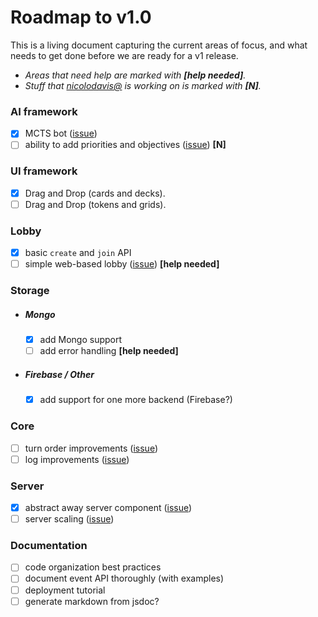 # Roadmap to v1.0

This is a living document capturing the current areas of focus, and what needs to
get done before we are ready for a v1 release.

* _Areas that need help are marked with **[help needed]**._
* _Stuff that [nicolodavis@](https://github.com/nicolodavis) is working on is marked with **[N]**._

### AI framework

* [x] MCTS bot ([issue](https://github.com/google/boardgame.io/issues/7#issuecomment-389453032))
* [ ] ability to add priorities and objectives ([issue](https://github.com/google/boardgame.io/issues/7#issuecomment-389453032)) **[N]**

### UI framework

* [x] Drag and Drop (cards and decks).
* [ ] Drag and Drop (tokens and grids).

### Lobby

* [x] basic `create` and `join` API
* [ ] simple web-based lobby ([issue](https://github.com/google/boardgame.io/issues/197)) **[help needed]**

### Storage

* ##### Mongo

  * [x] add Mongo support
  * [ ] add error handling **[help needed]**

* ##### Firebase / Other

  * [x] add support for one more backend (Firebase?)

### Core

* [ ] turn order improvements ([issue](https://github.com/google/boardgame.io/issues/154))
* [ ] log improvements ([issue](https://github.com/google/boardgame.io/issues/227))

### Server

* [x] abstract away server component ([issue](https://github.com/google/boardgame.io/issues/251))
* [ ] server scaling ([issue](https://github.com/google/boardgame.io/issues/277))

### Documentation

* [ ] code organization best practices
* [ ] document event API thoroughly (with examples)
* [ ] deployment tutorial
* [ ] generate markdown from jsdoc?
